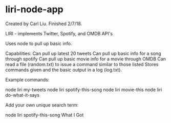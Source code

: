 # liri-node-app

Created by Carl Liu. Finished 2/7/18.

LIRI - implements Twitter, Spotify, and OMDB API's

Uses node to pull up basic info.

Capabilities:
Can pull up latest 20 tweets
Can pull up basic info for a song through spotify
Can pull up basic movie info for a movie through OMDB
Can read a file (random.txt) to issue a command similar to those listed
Stores commands given and the basic output in a log (log.txt).

Example commands:

node liri my-tweets
node liri spotify-this-song
node liri movie-this
node liri do-what-it-says

Add your own unique search term:

node liri spotify-this-song What I Got

